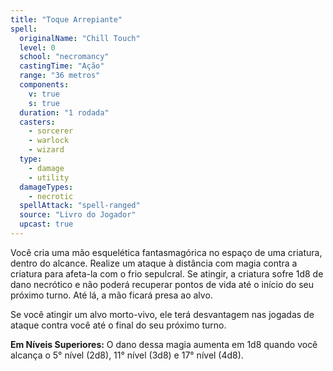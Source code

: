 ```yaml
---
title: "Toque Arrepiante"
spell:
  originalName: "Chill Touch"
  level: 0
  school: "necromancy"
  castingTime: "Ação"
  range: "36 metros"
  components:
    v: true
    s: true
  duration: "1 rodada"
  casters:
    - sorcerer
    - warlock
    - wizard
  type:
    - damage
    - utility
  damageTypes:
    - necrotic
  spellAttack: "spell-ranged"
  source: "Livro do Jogador"
  upcast: true
---
```


Você cria uma mão esquelética fantasmagórica no espaço de uma criatura, dentro do alcance. Realize um ataque à distância com magia contra a criatura para afeta-la com o frio sepulcral. Se atingir, a criatura sofre 1d8 de dano necrótico e não poderá recuperar pontos de vida até o início do seu próximo turno. Até lá, a mão ficará presa ao alvo.

Se você atingir um alvo morto-vivo, ele terá desvantagem nas jogadas de ataque contra você até o final do seu próximo turno.

**Em Níveis Superiores:** O dano dessa magia aumenta em 1d8 quando você alcança o 5° nível (2d8), 11° nível (3d8) e 17° nível (4d8).
